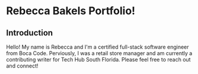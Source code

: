 # Rebecca Bakels Portfolio!

## Introduction

Hello! My name is Rebecca and I'm a certified full-stack software engineer from Boca Code. Perviously, I was a retail store manager and am currently a contributing writer for Tech Hub South Florida. Please feel free to reach out and connect!